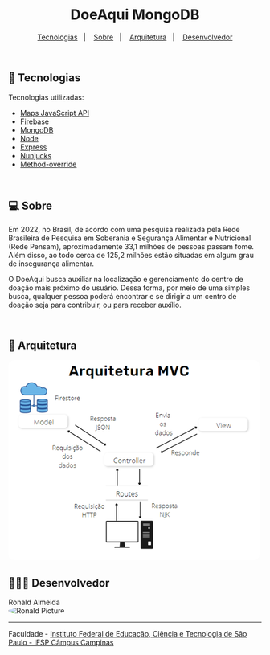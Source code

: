 <h1 align="center">
    DoeAqui MongoDB
</h1>

<p align="center">
  <a href="#-tecnologias">Tecnologias</a>&nbsp;&nbsp;&nbsp;|&nbsp;&nbsp;&nbsp;
  <a href="#-sobre">Sobre</a>&nbsp;&nbsp;&nbsp;|&nbsp;&nbsp;&nbsp;
  <a href="#-arquitetura">Arquitetura</a>&nbsp;&nbsp;&nbsp;|&nbsp;&nbsp;&nbsp;
  <a href="#-desenvolvedor">Desenvolvedor</a>
</p>

<br>

## 🚀 Tecnologias

Tecnologias utilizadas:

- [Maps JavaScript API](https://developers.google.com/maps/documentation/javascript/overview)
- [Firebase](https://firebase.google.com/)
- [MongoDB](https://www.mongodb.com/)
- [Node](https://nodejs.org/en/)
- [Express](https://expressjs.com/pt-br/)
- [Nunjucks](https://mozilla.github.io/nunjucks/)
- [Method-override](https://www.npmjs.com/package/method-override)

<br>

## 💻 Sobre
Em 2022, no Brasil, de acordo com uma pesquisa realizada pela Rede Brasileira de Pesquisa em Soberania e Segurança Alimentar e Nutricional (Rede Pensam), aproximadamente 33,1 milhões de pessoas passam fome. Além disso, ao todo cerca de 125,2 milhões estão situadas em algum grau de insegurança alimentar.

O DoeAqui busca auxiliar na localização e gerenciamento do centro de doação mais próximo do usuário. Dessa forma, por meio de uma simples busca, qualquer pessoa poderá encontrar e se dirigir a um centro de doação seja para contribuir, ou para receber auxílio.

<br>

## 📁 Arquitetura
<img src="./public/images/architecture.png" width="500px;" alt="Architecture MVC" style="border-radius:10px"/>

<br>

## 👨🏽‍🎓 Desenvolvedor

Ronald Almeida
<br/>
<img src="https://avatars.githubusercontent.com/u/65602274?v=4" width="100px;" alt="Ronald Picture" style="border-radius:50%"/>


<hr>

Faculdade - [Instituto Federal de Educação, Ciência e Tecnologia de São Paulo - IFSP Câmpus Campinas](https://portal.cmp.ifsp.edu.br/)